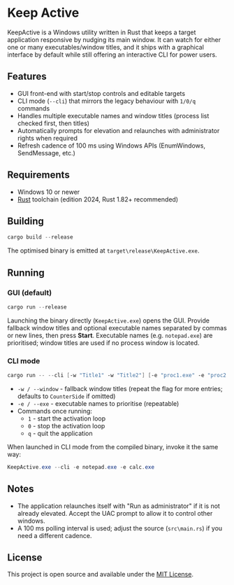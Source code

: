 # Keep Active

KeepActive is a Windows utility written in Rust that keeps a target application responsive by nudging its main window. It can watch for either one or many executables/window titles, and it ships with a graphical interface by default while still offering an interactive CLI for power users.

## Features

- GUI front-end with start/stop controls and editable targets
- CLI mode (`--cli`) that mirrors the legacy behaviour with `1/0/q` commands
- Handles multiple executable names and window titles (process list checked first, then titles)
- Automatically prompts for elevation and relaunches with administrator rights when required
- Refresh cadence of 100 ms using Windows APIs (EnumWindows, SendMessage, etc.)

## Requirements

- Windows 10 or newer
- [Rust](https://www.rust-lang.org/tools/install) toolchain (edition 2024, Rust 1.82+ recommended)

## Building

```powershell
cargo build --release
```

The optimised binary is emitted at `target\release\KeepActive.exe`.

## Running

### GUI (default)

```powershell
cargo run --release
```

Launching the binary directly (`KeepActive.exe`) opens the GUI. Provide fallback window titles and optional executable names separated by commas or new lines, then press **Start**. Executable names (e.g. `notepad.exe`) are prioritised; window titles are used if no process window is located.

### CLI mode

```powershell
cargo run -- --cli [-w "Title1" -w "Title2"] [-e "proc1.exe" -e "proc2.exe"]
```

- `-w / --window` - fallback window titles (repeat the flag for more entries; defaults to `CounterSide` if omitted)
- `-e / --exe` - executable names to prioritise (repeatable)
- Commands once running:
  - `1` - start the activation loop
  - `0` - stop the activation loop
  - `q` - quit the application

When launched in CLI mode from the compiled binary, invoke it the same way:

```powershell
KeepActive.exe --cli -e notepad.exe -e calc.exe
```

## Notes

- The application relaunches itself with "Run as administrator" if it is not already elevated. Accept the UAC prompt to allow it to control other windows.
- A 100 ms polling interval is used; adjust the source (`src\main.rs`) if you need a different cadence.

## License

This project is open source and available under the [MIT License](LICENSE).
